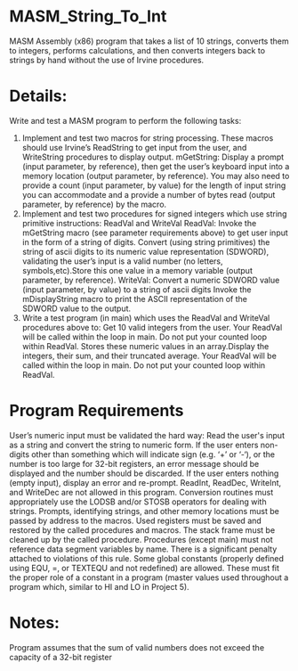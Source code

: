 # MASM_String_To_Int
MASM Assembly (x86) program that takes a list of 10 strings, converts them to integers, performs calculations, and then converts integers back to strings by hand without the use of Irvine procedures. 

# Details:
Write and test a MASM program to perform the following tasks:
1. Implement and test two macros for string processing. These macros should use Irvine’s ReadString to get input from the user, and WriteString procedures to display output.
mGetString:  Display a prompt (input parameter, by reference), then get the user’s keyboard input into a memory location (output parameter, by reference). You may also need to provide a count (input parameter, by value) for the length of input string you can accommodate and a provide a number of bytes read (output parameter, by reference) by the macro.
2. Implement and test two procedures for signed integers which use string primitive instructions: ReadVal and WriteVal
  ReadVal: Invoke the mGetString macro (see parameter requirements above) to get user input in the form of a string of digits.
    Convert (using string primitives) the string of ascii digits to its numeric value representation (SDWORD), validating the user’s input is a valid number (no letters,        
    symbols,etc).Store this one value in a memory variable (output parameter, by reference). 
  WriteVal: Convert a numeric SDWORD value (input parameter, by value) to a string of ascii digits Invoke the mDisplayString macro to print the ASCII representation of the      
  SDWORD value to the output.
3. Write a test program (in main) which uses the ReadVal and WriteVal procedures above to:
  Get 10 valid integers from the user. Your ReadVal will be called within the loop in main. Do not put your counted loop within ReadVal. Stores these numeric values in an 
  array.Display the integers, their sum, and their truncated average. Your ReadVal will be called within the loop in main. Do not put your counted loop within ReadVal.
  
# Program Requirements
User’s numeric input must be validated the hard way:
Read the user's input as a string and convert the string to numeric form.
If the user enters non-digits other than something which will indicate sign (e.g. ‘+’ or ‘-‘), or the number is too large for 32-bit registers, an error message should be displayed and the number should be discarded.
If the user enters nothing (empty input), display an error and re-prompt.
ReadInt, ReadDec, WriteInt, and WriteDec are not allowed in this program.
Conversion routines must appropriately use the LODSB and/or STOSB operators for dealing with strings.
Prompts, identifying strings, and other memory locations must be passed by address to the macros.
Used registers must be saved and restored by the called procedures and macros.
The stack frame must be cleaned up by the called procedure.
Procedures (except main) must not reference data segment variables by name. There is a significant penalty attached to violations of this rule.  Some global constants (properly defined using EQU, =, or TEXTEQU and not redefined) are allowed. These must fit the proper role of a constant in a program (master values used throughout a program which, similar to HI and LO in Project 5).

# Notes:
Program assumes that the sum of valid numbers does not exceed the capacity of a 32-bit register
